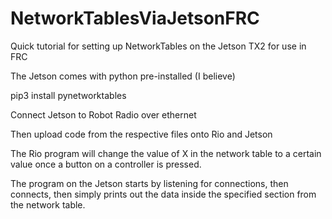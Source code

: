 # NetworkTablesViaJetsonFRC
Quick tutorial for setting up NetworkTables on the Jetson TX2 for use in FRC

The Jetson comes with python pre-installed (I believe)

pip3 install pynetworktables

Connect Jetson to Robot Radio over ethernet

Then upload code from the respective files onto Rio and Jetson

The Rio program will change the value of X in the network table to a certain value once a button on a controller is pressed.

The program on the Jetson starts by listening for connections, then connects, then simply prints out the data inside the specified section from the network table.
